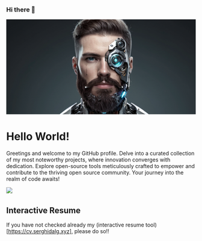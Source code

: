 ### Hi there 👋

<p align="center">
 <img src="media/banner.png" width="1024px">
</p>

# Hello World!
Greetings and welcome to my GitHub profile. Delve into a curated collection of my most noteworthy projects, where innovation converges with dedication. Explore open-source tools meticulously crafted to empower and contribute to the thriving open source community. Your journey into the realm of code awaits!

<p align="left">
 <img src="https://raw.githubusercontent.com/serghidalg/interactive-resume/master/files/interactive-resume.gif" width="1024px">
</p>

## Interactive Resume
If you have not checked already my (interactive resume tool)[https://cv.serghidalg.xyz], please do so!!

